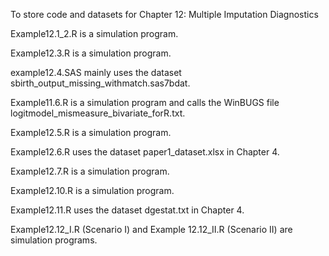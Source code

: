To store code and datasets for Chapter 12: Multiple Imputation Diagnostics

Example12.1_2.R is a simulation program.

Example12.3.R is a simulation program.

example12.4.SAS mainly uses the dataset sbirth_output_missing_withmatch.sas7bdat.

Example11.6.R is a simulation program and calls the WinBUGS file logitmodel_mismeasure_bivariate_forR.txt.

Example12.5.R is a simulation program. 

Example12.6.R uses the dataset paper1_dataset.xlsx in Chapter 4.

Example12.7.R is a simulation program.

Example12.10.R is a simulation program.

Example12.11.R uses the dataset dgestat.txt in Chapter 4.

Example12.12_I.R (Scenario I) and Example 12.12_II.R (Scenario II) are simulation programs. 
